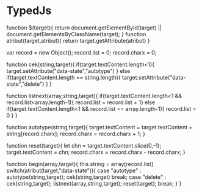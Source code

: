 # TypedJs
function $(target){
return document.getElementById(target) || document.getElementsByClassName(target);
}
function atribut(target,atribut){
return target.getAttribute(atribut)
}

var record = new Object();
record.list = 0;
record.charx = 0;

function cek(string,target){
if(target.textContent.length<1){
target.setAttribute("data-state","autotype")
}
else if(target.textContent.length == string.length){
target.setAttribute("data-state","delete")
}
}

function listnext(array,string,target){
if(target.textContent.length<1 && record.list<array.length-1){ record.list = record.list + 1}
else if(target.textContent.length<1 && record.list == array.length-1){ record.list = 0 }
}

function autotype(string,target){
target.textContent = target.textContent + string[record.charx];
record.charx = record.charx + 1;
}

function reset(target){
let chn = target.textContent.slice(0,-1);
target.textContent = chn;
record.charx = record.charx - record.charx;
}

function begin(array,target){
this.string = array[record.list]
switch(atribut(target,"data-state")){
case "autotype" :
autotype(string,target);
cek(string,target)
break;
case "delete" :
cek(string,target);
listnext(array,string,target);
reset(target);
break;
}
}

